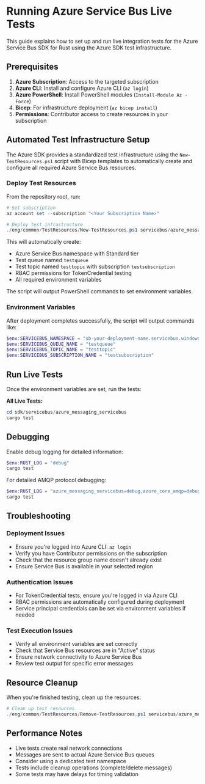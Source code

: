 # Running Azure Service Bus Live Tests

This guide explains how to set up and run live integration tests for the Azure Service Bus SDK for Rust using the Azure SDK test infrastructure.

## Prerequisites

1. **Azure Subscription**: Access to the targeted subscription
2. **Azure CLI**: Install and configure Azure CLI (`az login`)
3. **Azure PowerShell**: Install PowerShell modules (`Install-Module Az -Force`)
4. **Bicep**: For infrastructure deployment (`az bicep install`)
5. **Permissions**: Contributor access to create resources in your subscription

## Automated Test Infrastructure Setup

The Azure SDK provides a standardized test infrastructure using the `New-TestResources.ps1` script with Bicep templates to automatically create and configure all required Azure Service Bus resources.

### Deploy Test Resources

From the repository root, run:

```powershell
# Set subscription
az account set --subscription "<Your Subscription Name>"

# Deploy test infrastructure
./eng/common/TestResources/New-TestResources.ps1 servicebus/azure_messaging_servicebus -SubscriptionId <subscription ID>
```

This will automatically create:

-   Azure Service Bus namespace with Standard tier
-   Test queue named `testqueue`
-   Test topic named `testtopic` with subscription `testsubscription`
-   RBAC permissions for TokenCredential testing
-   All required environment variables

The script will output PowerShell commands to set environment variables.

### Environment Variables

After deployment completes successfully, the script will output commands like:

```powershell
$env:SERVICEBUS_NAMESPACE = "sb-your-deployment-name.servicebus.windows.net"
$env:SERVICEBUS_QUEUE_NAME = "testqueue"
$env:SERVICEBUS_TOPIC_NAME = "testtopic"
$env:SERVICEBUS_SUBSCRIPTION_NAME = "testsubscription"
```

## Run Live Tests

Once the environment variables are set, run the tests:

**All Live Tests:**

```powershell
cd sdk/servicebus/azure_messaging_servicebus
cargo test
```

## Debugging

Enable debug logging for detailed information:

```powershell
$env:RUST_LOG = "debug"
cargo test
```

For detailed AMQP protocol debugging:

```powershell
$env:RUST_LOG = "azure_messaging_servicebus=debug,azure_core_amqp=debug"
cargo test
```

## Troubleshooting

### Deployment Issues

-   Ensure you're logged into Azure CLI: `az login`
-   Verify you have Contributor permissions on the subscription
-   Check that the resource group name doesn't already exist
-   Ensure Service Bus is available in your selected region

### Authentication Issues

-   For TokenCredential tests, ensure you're logged in via Azure CLI
-   RBAC permissions are automatically configured during deployment
-   Service principal credentials can be set via environment variables if needed

### Test Execution Issues

-   Verify all environment variables are set correctly
-   Check that Service Bus resources are in "Active" status
-   Ensure network connectivity to Azure Service Bus
-   Review test output for specific error messages

## Resource Cleanup

When you're finished testing, clean up the resources:

```powershell
# Clean up test resources
./eng/common/TestResources/Remove-TestResources.ps1 servicebus/azure_messaging_servicebus
```

## Performance Notes

-   Live tests create real network connections
-   Messages are sent to actual Azure Service Bus queues
-   Consider using a dedicated test namespace
-   Tests include cleanup operations (complete/delete messages)
-   Some tests may have delays for timing validation
